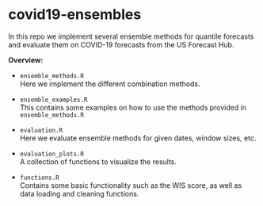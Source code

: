 # covid19-ensembles
In this repo we implement several ensemble methods for quantile forecasts and evaluate them on COVID-19 forecasts from the US Forecast Hub.

**Overview:**
* `ensemble_methods.R`  
Here we implement the different combination methods.

* `ensemble_examples.R`  
This contains some examples on how to use the methods provided in `ensemble_methods.R`

* `evaluation.R`  
Here we evaluate ensemble methods for given dates, window sizes, etc.

* `evaluation_plots.R`  
A collection of functions to visualize the results.

* `functions.R`  
Contains some basic functionality such as the WIS score, as well as data loading and cleaning functions.
